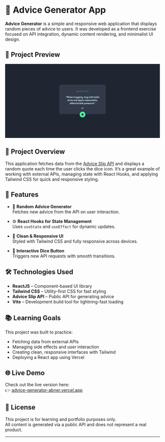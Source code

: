 # 💬 Advice Generator App

**Advice Generator** is a simple and responsive web application that displays random pieces of advice to users. It was developed as a frontend exercise focused on API integration, dynamic content rendering, and minimalist UI design.

## 📸 Project Preview

![Advice Generator Screenshot](./src/assets/advice-fullpage.png)  


## 🚀 Project Overview

This application fetches data from the [Advice Slip API](https://api.adviceslip.com/) and displays a random quote each time the user clicks the dice icon. It’s a great example of working with external APIs, managing state with React Hooks, and applying Tailwind CSS for quick and responsive styling.

## 🌟 Features

- 🔄 **Random Advice Generator**  
  Fetches new advice from the API on user interaction.

- ⚙️ **React Hooks for State Management**  
  Uses `useState` and `useEffect` for dynamic updates.

- 💅 **Clean & Responsive UI**  
  Styled with Tailwind CSS and fully responsive across devices.

- 🎲 **Interactive Dice Button**  
  Triggers new API requests with smooth transitions.

## 🛠️ Technologies Used

- **ReactJS** – Component-based UI library  
- **Tailwind CSS** – Utility-first CSS for fast styling  
- **Advice Slip API** – Public API for generating advice  
- **Vite** – Development build tool for lightning-fast loading

## 📚 Learning Goals

This project was built to practice:
- Fetching data from external APIs
- Managing side effects and user interaction
- Creating clean, responsive interfaces with Tailwind
- Deploying a React app using Vercel

## 🌐 Live Demo

Check out the live version here:  
👉 [advice-generator-abner.vercel.app](https://advice-generator-abner.vercel.app/)

## 📄 License

This project is for learning and portfolio purposes only.  
All content is generated via a public API and does not represent a real product.

---
